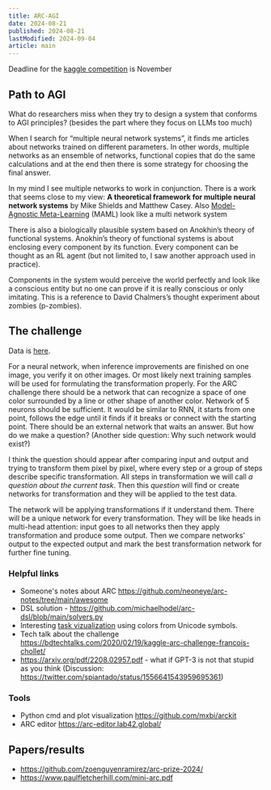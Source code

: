 ```yaml
---
title: ARC-AGI
date: 2024-08-21
published: 2024-08-21
lastModified: 2024-09-04
article: main
---
```


Deadline for the [kaggle competition](https://www.kaggle.com/competitions/arc-prize-2024/leaderboard) is November

## Path to AGI

What do researchers miss when they try to design a system that conforms to AGI principles? (besides the part where they focus on LLMs too much)

When I search for “multiple neural network systems”, it finds me articles about networks trained on different parameters. In other words, multiple networks as an ensemble of networks, functional copies that do the same calculations and at the end then there is some strategy for choosing the final answer.

In my mind I see multiple networks to work in conjunction. There is a work that seems close to my view:  **A theoretical framework for multiple neural network systems** by Mike Shields and Matthew Casey. Also [Model-Agnostic Meta-Learning](https://arxiv.org/pdf/1703.03400) (MAML) look like a multi network system

There is also a biologically plausible system based on Anokhin’s theory of functional systems. Anokhin’s theory of functional systems is about enclosing every component by its function. Every component can be thought as an RL agent (but not limited to, I saw another approach used in practice).

Components in the system would perceive the world perfectly and look like a conscious entity but no one can prove if it is really conscious or only imitating. This is a reference to David Chalmers’s thought experiment about zombies (p-zombies).
## The challenge

Data is [here](https://github.com/fchollet/ARC-AGI).

For a neural network, when inference improvements are finished on one image, you verify it on other images. Or most likely next training samples will be used for formulating the transformation properly. For the ARC challenge there should be a network that can recognize a space of one color surrounded by a line or other shape of another color. Network of 5 neurons should be sufficient. It would be similar to RNN, it starts from one point, follows the edge until it finds if it breaks or connect with the starting point. There should be an external network that waits an answer. But how do we make a question? (Another side question: Why such network would exist?)

I think the question should appear after comparing input and output and trying to transform them pixel by pixel, where every step or a group of steps describe specific transformation. All steps in transformation we will call _a question about the current task_. Then this _question_ will find or create networks for transformation and they will be applied to the test data.

The network will be applying transformations if it understand them. There will be a unique network for every transformation. They will be like heads in multi-head attention: input goes to all networks then they apply transformation and produce some output. Then we compare networks' output to the expected output and mark the best transformation network for further fine tuning.

### Helpful links

- Someone's notes about ARC https://github.com/neoneye/arc-notes/tree/main/awesome
- DSL solution - https://github.com/michaelhodel/arc-dsl/blob/main/solvers.py
- Interesting [task vizualization](https://gist.github.com/p-i-/9ebed4917d5ea61674e536896fe0aa83#file-006-yaml) using colors from Unicode symbols.
- Tech talk about the challenge https://bdtechtalks.com/2020/02/19/kaggle-arc-challenge-francois-chollet/
- https://arxiv.org/pdf/2208.02957.pdf - what if GPT-3 is not that stupid as you think (Discussion: https://twitter.com/spiantado/status/1556641543959695361)

### Tools

- Python cmd and plot visualization https://github.com/mxbi/arckit
- ARC editor https://arc-editor.lab42.global/

## Papers/results

- https://github.com/zoenguyenramirez/arc-prize-2024/
- https://www.paulfletcherhill.com/mini-arc.pdf

